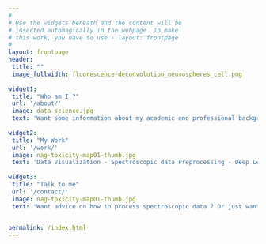 ```yaml
---
#
# Use the widgets beneath and the content will be
# inserted automagically in the webpage. To make
# this work, you have to use › layout: frontpage
#
layout: frontpage
header:
 title: ""
 image_fullwidth: fluorescence-deconvolution_neurospheres_cell.png
 
widget1:
 title: "Who am I ?"
 url: '/about/'
 image: data_science.jpg
 text: 'Want some information about my academic and professional background or want my CV ? ' 
 
widget2:
 title: "My Work"
 url: '/work/'
 image: nag-toxicity-map01-thumb.jpg
 text: 'Data Visualization - Spectroscopic data Preprocessing - Deep Learning - Machine Learning - Trajectory inference'
 
widget3:
 title: "Talk to me"
 url: '/contact/'
 image: nag-toxicity-map01-thumb.jpg
 text: 'Want advice on how to process spectroscopic data ? Or just want to say hello?'

  
permalink: /index.html
---
```

